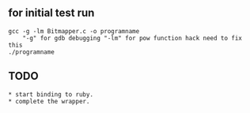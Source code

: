 ## for initial test run
    gcc -g -lm Bitmapper.c -o programname
        "-g" for gdb debugging "-lm" for pow function hack need to fix this
    ./programname

## TODO
    * start binding to ruby.
    * complete the wrapper.
